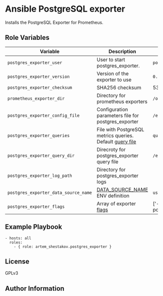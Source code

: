 # Ansible PostgreSQL exporter
Installs the PostgreSQL Exporter for Prometheus.


## Role Variables

| Variable | Description | Default |
|----------|-------------|---------|
| `postgres_exporter_user` | User to start postgres_exporter.  | `postgres` |
| `postgres_exporter_version`| Version of the exporter to use | `0.10.1` |
| `postgres_exporter_checksum` | SHA256 checksum | 5344afe06a90c3cbd52803d56031bfcbcff78b56448e16c9228697ea0a2577b7 |
| `prometheus_exporter_dir` | Directory for prometheus exporters | `/opt/prometheus/exporters` |
| `postgres_exporter_config_file` | Configuration parameters file for postgres_exporter | `/etc/default/postgres_exporter` |
| `postgres_exporter_queries` | File with PostgreSQL metrics queries. Default [guery file](./files/queries.yml) | `queries.yml` |
| `postgres_exporter_query_dir` | Direcroty for postgres_exporter query file| `/etc/postgres_exporter` |
| `postgres_exporter_log_path` | Directory for postgres_exporter logs |
| `postgres_exporter_data_source_name` | [DATA_SOURCE_NAME](https://github.com/prometheus-community/postgres_exporter#environment-variables) ENV definition | `user=postgres host=/var/run/postgresql/ sslmode=disable` |
| `postgres_exporter_flags`| Array of exporter [flags](https://github.com/prometheus-community/postgres_exporter#flags) | ['--auto-discover-databases', '--extend.query-path={{ postgres_exporter_query_dir }}/queries.yml'] |

## Example Playbook

    - hosts: all
      roles:
        - { role: artem_shestakov.postgres_exporter }

## License

GPLv3

## Author Information

